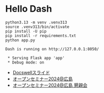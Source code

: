 # Hello Dash

```
python3.13 -m venv .venv313
source .venv313/bin/activate
pip install -U pip
pip install -r requirements.txt
python app.py
```

```
Dash is running on http://127.0.0.1:8050/

 * Serving Flask app 'app'
 * Debug mode: on
```

* [Docswellスライド](https://www.docswell.com/s/nishimotz/59VREW-2024-11-28-092224)
* [オープンセミナー2024@広島](https://osh.connpass.com/event/324736/)
* [オープンセミナー2024@広島 懇親会](https://osh.connpass.com/event/329965/)
